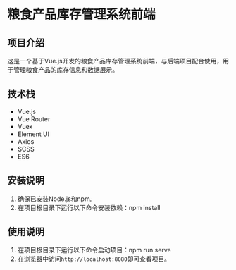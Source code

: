 # 粮食产品库存管理系统前端

## 项目介绍
这是一个基于Vue.js开发的粮食产品库存管理系统前端，与后端项目配合使用，用于管理粮食产品的库存信息和数据展示。

## 技术栈
- Vue.js
- Vue Router
- Vuex
- Element UI
- Axios
- SCSS
- ES6

## 安装说明
1. 确保已安装Node.js和npm。
2. 在项目根目录下运行以下命令安装依赖：npm install

## 使用说明
1. 在项目根目录下运行以下命令启动项目：npm run serve
2. 在浏览器中访问`http://localhost:8080`即可查看项目。






